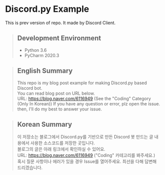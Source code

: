 Discord.py Example
======
This is prev version of repo. It made by Discord Client.

> Development Environment
> ------
> - Python 3.6  
> - PyCharm 2020.3  

> English Summary  
> ------
> This repo is my blog post example for making Discord.py based Discord bot.  
You can read blog post on URL below.  
URL: https://blog.naver.com/6116949 (See the "Coding" Category (Only In Korean))
If you have any question or error, plz open the issue. then, I'll do my best to answer your issue.

> Korean Summary
> ------
> 이 저장소는 블로그에서 Discord.py를 기반으로 만든 Discord 봇 만드는 글 내용에서 사용한 소스코드를 저장한 곳입니다.  
블로그의 글은 아래 링크에서 확인하실 수 있어요.  
URL: https://blog.naver.com/6116949 ("Coding" 카테고리를 봐주세요.)  
혹시 질문 사항이나 에러가 있을 경우 Issue를 열어주세요. 최선을 다해 답변해드리겠습니다.